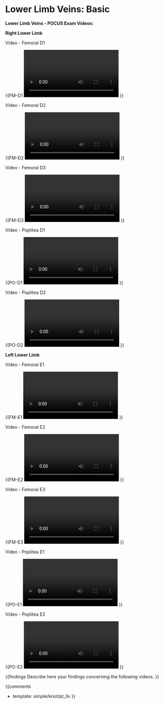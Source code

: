 # Lower Limb Veins: Basic

**Lower Limb Veins - POCUS Exam Videos:**

**Right Lower Limb**

Video - Femoral D1

{{FM-D1
<video></video>
}}

Video - Femoral D2

{{FM-D2
<video></video>
}}

Video - Femoral D3

{{FM-D3
<video></video>
}}

Video - Poplitea D1

{{PO-D1
<video></video>
}}

Video - Poplitea D2

{{PO-D2
<video></video>
}}

**Left Lower Limb**

Video - Femoral E1

{{FM-E1
<video></video>
}}

Video - Femoral E2

{{FM-E2
<video></video>
}}

Video - Femoral E3

{{FM-E3
<video></video>
}}

Video - Poplitea E1

{{PO-E1
<video></video>
}}

Video - Poplitea E2

{{PO-E2
<video></video>
}}

{{findings
Describe here your findings concerning the following videos.
}}

{{comments
* template: simple/knot/pt_llv
}}
